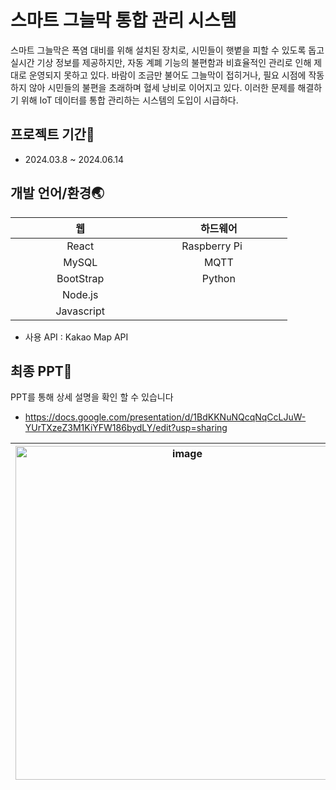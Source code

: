 # 스마트 그늘막 통합 관리 시스템
스마트 그늘막은 폭염 대비를 위해 설치된 장치로, 시민들이 햇볕을 피할 수 있도록 돕고 실시간 기상 정보를 제공하지만, 자동 계폐 기능의 불편함과 비효율적인 관리로 인해 제대로 운영되지 못하고 있다. 바람이 조금만 불어도 그늘막이 접히거나, 필요 시점에 작동하지 않아 시민들의 불편을 초래하며 혈세 낭비로 이어지고 있다. 이러한 문제를 해결하기 위해 IoT 데이터를 통합 관리하는 시스템의 도입이 시급하다.


## 프로젝트 기간📆
- 2024.03.8 ~ 2024.06.14

## 개발 언어/환경🌏
|웹|하드웨어|
|:---:|:---:|
|React|&#160;&#160;&#160;&#160;&#160;&#160;&#160;&#160;&#160;&#160;Raspberry Pi&#160;&#160;&#160;&#160;&#160;&#160;&#160;&#160;&#160;&#160;&#160;&#160;&#160;&#160;&#160;|
|MySQL|MQTT|
|BootStrap|Python|
|Node.js|
|&#160;&#160;&#160;&#160;&#160;&#160;&#160;&#160;&#160;&#160;&#160;&#160;&#160;&#160;&#160;Javascript&#160;&#160;&#160;&#160;&#160;&#160;&#160;&#160;&#160;&#160;&#160;&#160;&#160;&#160;&#160;|
* 사용 API : Kakao Map API


## 최종 PPT🔩
PPT를 통해 상세 설명을 확인 할 수 있습니다
- https://docs.google.com/presentation/d/1BdKKNuNQcqNqCcLJuW-YUrTXzeZ3M1KiYFW186bydLY/edit?usp=sharing

|<img width="534" alt="image" src="https://github.com/jh226/Capstone/assets/136438531/49f2feca-d879-4071-9584-0b39020b4bbd">|<img width="452" alt="image" src="https://github.com/jh226/Capstone/assets/136438531/d35ba299-be0c-44c3-a9cd-28964249e31d">|
|:---:|:---:|





